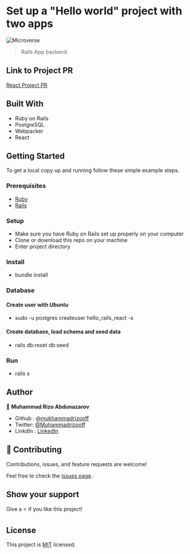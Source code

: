 # Set up a "Hello world" project with two apps

![Microverse](https://img.shields.io/badge/Microverse-blueviolet)

> Rails App backend

## Link to Project PR

[React Project PR]([https://github.com/mukhammadrizooff/Hello-rails-BackEnd/pull/1](https://github.com/mukhammadrizooff/Hello-React-FrontEnd/pull/1))

## Built With

- Ruby on Rails
- PostgreSQL
- Webpacker
- React

## Getting Started

To get a local copy up and running follow these simple example steps.

### Prerequisites

- [Ruby](https://www.ruby-lang.org/en/)
- [Rails](https://gorails.com/)

### Setup

- Make sure you have Ruby on Rails set up properly on your computer
- Clone or download this repo on your machine
- Enter project directory

### Install

- bundle install

### Database

#### Create user with *Ubuntu*
- sudo -u postgres createuser hello_rails_react -s
#### Create database, load schema and seed data
- rails db:reset db:seed

### Run

- rails s

## Author

👤 **Muhammad Rizo Abdunazarov**

- Github : [@mukhammadrizooff](https://github.com/mukhammadrizooff)
- Twitter: [@Muhammadrizooff](https://twitter.com/Muhammadrizooff)
- LinkdIn : [LinkedIn](https://www.linkedin.com/in/mukhammadrizooff/)

## 🤝 Contributing

Contributions, issues, and feature requests are welcome!

Feel free to check the [issues page](https://github.com/mukhammadrizooff/Hello-rails-BackEnd/issues).

## Show your support

Give a ⭐️ if you like this project!

## License

This project is [MIT](./LICENSE) licensed.
